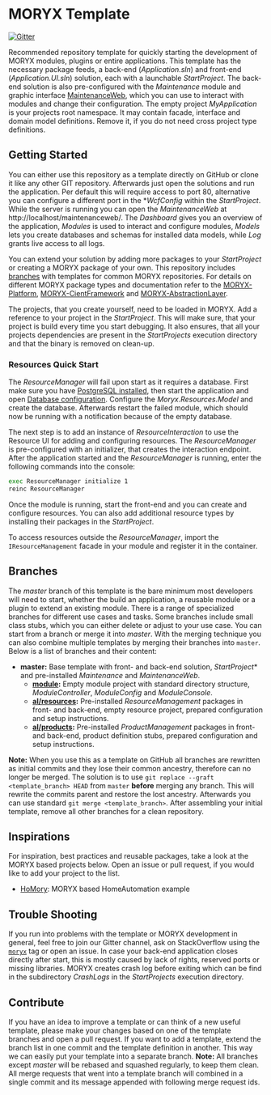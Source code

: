 # MORYX Template

[![Gitter](https://badges.gitter.im/MORYX-Industry/Development.svg)](https://gitter.im/MORYX-Industry/Development?utm_source=badge&utm_medium=badge&utm_campaign=pr-badge)

Recommended repository template for quickly starting the development of MORYX modules, plugins or entire applications. This template has the necessary package feeds, a back-end (*Application.sln*) and front-end (*Application.UI.sln*) solution, each with a launchable *StartProject*. The back-end solution is also pre-configured with the *Maintenance* module and graphic interface [MaintenanceWeb](https://github.com/PHOENIXCONTACT/MORYX-MaintenanceWeb), which you can use to interact with modules and change their configuration. The empty project *MyApplication* is your projects root namespace. It may contain facade, interface and domain model definitions. Remove it, if you do not need cross project type definitions.

## Getting Started

You can either use this repository as a template directly on GitHub or clone it like any other GIT repository. Afterwards just open the solutions and run the application. Per default this will require access to port 80, alternative you can configure a different port in the **WcfConfig* within the *StartProject*. While the server is running you can open the *MaintenanceWeb* at http://localhost/maintenanceweb/. The *Dashboard* gives you an overview of the application, *Modules* is used to interact and configure modules, *Models* lets you create databases and schemas for installed data models, while *Log* grants live access to all logs.

You can extend your solution by adding more packages to your *StartProject* or creating a MORYX package of your own. This repository includes [branches](#branches) with templates for common MORYX repositories. For details on different MORYX package types and documentation refer to the [MORYX-Platform](https://github.com/PHOENIXCONTACT/MORYX-Platform), [MORYX-CientFramework](https://github.com/PHOENIXCONTACT/MORYX-ClientFramework) and [MORYX-AbstractionLayer](https://github.com/PHOENIXCONTACT/MORYX-AbstractionLayer).

The projects, that you create yourself, need to be loaded in MORYX. Add a reference to your project in the *StartProject*. This will make sure, that your project is build every time you start debugging. It also ensures, that all your projects dependencies are present in the *StartProjects* execution directory and that the binary is removed on clean-up.

### Resources Quick Start

The *ResourceManager* will fail upon start as it requires a database. First make sure you have [PostgreSQL installed](https://www.postgresql.org/download/), then start the application and open [Database configuration](http://localhost/maintenanceweb/#/databases). Configure the *Moryx.Resources.Model* and create the database. Afterwards restart the failed module, which should now be running with a notification because of the empty database.

The next step is to add an instance of *ResourceInteraction* to use the Resource UI for adding and configuring resources. The *ResourceManager* is pre-configured with an initializer, that creates the interaction endpoint. After the application started and the *ResourceManager* is running, enter the following commands into the console:

```sh
exec ResourceManager initialize 1
reinc ResourceManager
```

Once the module is running, start the front-end and you can create and configure resources. You can also add additional resource types by installing their packages in the *StartProject*.

To access resources outside the *ResourceManager*, import the `IResourceManagement` facade in your module and register it in the container.

## Branches

The *master* branch of this template is the bare minimum most developers will need to start, whether the build an application, a reusable module or a plugin to extend an existing module. There is a range of specialized branches for different use cases and tasks. Some branches include small class stubs, which you can either delete or adjust to your use case. You can start from a branch or merge it into *master*. With the merging technique you can also combine multiple templates by merging their branches into `master`. Below is a list of branches and their content:

- **master:** Base template with front- and back-end solution, *StartProject** and pre-installed *Maintenance* and *MaintenanceWeb*.
    - **[module](https://github.com/PHOENIXCONTACT/MORYX-Template/tree/module):** Empty module project with standard directory structure, *ModuleController*, *ModuleConfig* and *ModuleConsole*. 
    - **[al/resources](https://github.com/PHOENIXCONTACT/MORYX-Template/tree/al/resources):** Pre-installed *ResourceManagement* packages in front- and back-end, empty resource project, prepared configuration and setup instructions.
    - **[al/products](https://github.com/PHOENIXCONTACT/MORYX-Template/tree/al/products):** Pre-installed *ProductManagement* packages in front- and back-end, product definition stubs, prepared configuration and setup instructions.

**Note:** When you use this as a template on GitHub all branches are rewritten as initial commits and they lose their common ancestry, therefore can no longer be merged. The solution is to use `git replace --graft <template_branch> HEAD` from `master` **before** merging any branch. This will rewrite the commits parent and restore the lost ancestry. Afterwards you can use standard `git merge <template_branch>`. After assembling your initial template, remove all other branches for a clean repository.

## Inspirations

For inspiration, best practices and reusable packages, take a look at the MORYX based projects below. Open an issue or pull request, if you would like to add your project to the list.

- [HoMory](https://github.com/Toxantron/HoMory): MORYX based HomeAutomation example

## Trouble Shooting

If you run into problems with the template or MORYX development in general, feel free to join our Gitter channel, ask on StackOverflow using the [`moryx`](https://stackoverflow.com/questions/tagged/moryx) tag or open an issue. In case your back-end application closes directly after start, this is mostly caused by lack of rights, reserved ports or missing libraries. MORYX creates crash log before exiting which can be find in the subdirectory *CrashLogs* in the *StartProjects* execution directory.

## Contribute

If you have an idea to improve a template or can think of a new useful template, please make your changes based on one of the template branches and open a pull request. If you want to add a template, extend the branch list in one commit and the template definition in another. This way we can easily put your template into a separate branch. **Note:** All branches except *master* will be rebased and squashed regularly, to keep them clean. All merge requests that went into a template branch will combined in a single commit and its message appended with following merge request ids.  
